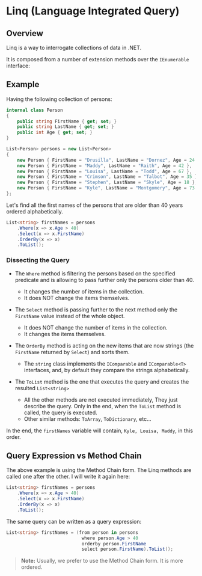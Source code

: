 # Linq (Language Integrated Query)

## Overview

Linq is a way to interrogate collections of data in .NET.

It is composed from a number of extension methods over the `IEnumerable` interface:

## Example

Having the following collection of persons:

```csharp
internal class Person
{
    public string FirstName { get; set; }
    public string LastName { get; set; }
    public int Age { get; set; }
}

List<Person> persons = new List<Person>
{
    new Person { FirstName = "Drusilla", LastName = "Dornez", Age = 24 },
    new Person { FirstName = "Maddy", LastName = "Raith", Age = 42 },
    new Person { FirstName = "Louisa", LastName = "Todd", Age = 67 },
    new Person { FirstName = "Crimson", LastName = "Talbot", Age = 35 },
    new Person { FirstName = "Stephen", LastName = "Skyle", Age = 18 },
    new Person { FirstName = "Kyle", LastName = "Montgomery", Age = 73 },
};
```

Let's find all the first names of the persons that are older than 40 years ordered alphabetically.

```csharp
List<string> firstNames = persons
    .Where(x => x.Age > 40)
    .Select(x => x.FirstName)
    .OrderBy(x => x)
    .ToList();
```

### Dissecting the Query

- The `Where` method is filtering the persons based on the specified predicate and is allowing to pass further only the persons older than 40.
  - It changes the number of items in the collection.
  - It does NOT change the items themselves.

- The `Select` method is passing further to the next method only the `FirstName` value instead of the whole object.
  - It does NOT change the number of items in the collection.
  - It changes the items themselves.

- The `OrderBy` method is acting on the new items that are now strings (the `FirstName` returned by `Select`) and sorts them.
  - The `string` class implements the `IComparable` and `IComparable<T>` interfaces, and, by default they compare the strings alphabetically.

- The `ToList` method is the one that executes the query and creates the resulted `List<string>`
  - All the other methods are not executed immediately, They just describe the query. Only in the end, when the `ToList` method is called, the query is executed.
  - Other similar methods: `ToArray`, `ToDictionary`, etc...

In the end, the `firstNames` variable will contain, `Kyle, Louisa, Maddy`, in this order.

## Query Expression vs Method Chain

The above example is using the Method Chain form. The Linq methods are called one after the other. I will write it again here:

```csharp
List<string> firstNames = persons
    .Where(x => x.Age > 40)
    .Select(x => x.FirstName)
    .OrderBy(x => x)
    .ToList();
```

The same query can be written as a query expression:

```csharp
List<string> firstNames = (from person in persons
                            where person.Age > 40
                            orderby person.FirstName
                            select person.FirstName).ToList();
```

> **Note:** Usually, we prefer to use the Method Chain form. It is more ordered.